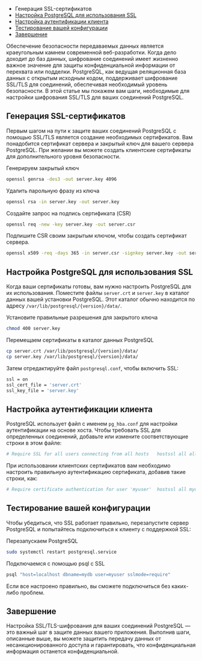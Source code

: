 - Генерация SSL-сертификатов
- [Настройка PostgreSQL для использования SSL](https://byzoni.org/posts/setting-up-ssl-tls-encryption-postgresql-connections/#%D0%BD%D0%B0%D1%81%D1%82%D1%80%D0%BE%D0%B9%D0%BA%D0%B0-postgresql-%D0%B4%D0%BB%D1%8F-%D0%B8%D1%81%D0%BF%D0%BE%D0%BB%D1%8C%D0%B7%D0%BE%D0%B2%D0%B0%D0%BD%D0%B8%D1%8F-ssl)
- [Настройка аутентификации клиента](https://byzoni.org/posts/setting-up-ssl-tls-encryption-postgresql-connections/#%D0%BD%D0%B0%D1%81%D1%82%D1%80%D0%BE%D0%B9%D0%BA%D0%B0-%D0%B0%D1%83%D1%82%D0%B5%D0%BD%D1%82%D0%B8%D1%84%D0%B8%D0%BA%D0%B0%D1%86%D0%B8%D0%B8-%D0%BA%D0%BB%D0%B8%D0%B5%D0%BD%D1%82%D0%B0)
- [Тестирование вашей конфигурации](https://byzoni.org/posts/setting-up-ssl-tls-encryption-postgresql-connections/#%D1%82%D0%B5%D1%81%D1%82%D0%B8%D1%80%D0%BE%D0%B2%D0%B0%D0%BD%D0%B8%D0%B5-%D0%B2%D0%B0%D1%88%D0%B5%D0%B9-%D0%BA%D0%BE%D0%BD%D1%84%D0%B8%D0%B3%D1%83%D1%80%D0%B0%D1%86%D0%B8%D0%B8)
- [Завершение](https://byzoni.org/posts/setting-up-ssl-tls-encryption-postgresql-connections/#%D0%B7%D0%B0%D0%B2%D0%B5%D1%80%D1%88%D0%B5%D0%BD%D0%B8%D0%B5)


Обеспечение безопасности передаваемых данных является краеугольным камнем современной веб-разработки. Когда дело доходит до баз данных, шифрование соединений имеет жизненно важное значение для защиты конфиденциальной информации от перехвата или подделки. PostgreSQL, как ведущая реляционная база данных с открытым исходным кодом, поддерживает шифрование SSL/TLS для соединений, обеспечивая необходимый уровень безопасности. В этой статье мы покажем вам шаги, необходимые для настройки шифрования SSL/TLS для ваших соединений PostgreSQL.

## Генерация SSL-сертификатов

Первым шагом на пути к защите ваших соединений PostgreSQL с помощью SSL/TLS является создание необходимых сертификатов. Вам понадобится сертификат сервера и закрытый ключ для вашего сервера PostgreSQL. При желании вы можете создать клиентские сертификаты для дополнительного уровня безопасности.

Генерируем закрытый ключ
```sh
openssl genrsa -des3 -out server.key 4096
```

Удалить парольную фразу из ключа
```sh
openssl rsa -in server.key -out server.key
```

Создайте запрос на подпись сертификата (CSR)
```sh
openssl req -new -key server.key -out server.csr
```

Подпишите CSR своим закрытым ключом, чтобы создать сертификат сервера.
```sh
openssl x509 -req -days 365 -in server.csr -signkey server.key -out server.crt
```

## Настройка PostgreSQL для использования SSL

Когда ваши сертификаты готовы, вам нужно настроить PostgreSQL для их использования. Поместите файлы `server.crt` и `server.key` в каталог данных вашей установки PostgreSQL. Этот каталог обычно находится по адресу `/var/lib/postgresql/{version}/data/`.

Установите правильные разрешения для закрытого ключа
```sh
chmod 400 server.key
```

Перемещаем сертификаты в каталог данных PostgreSQL
```sh
cp server.crt /var/lib/postgresql/{version}/data/
cp server.key /var/lib/postgresql/{version}/data/
```

Затем отредактируйте файл `postgresql.conf`, чтобы включить SSL:
```sh
ssl = on
ssl_cert_file = 'server.crt'
ssl_key_file = 'server.key'
```

## Настройка аутентификации клиента

PostgreSQL использует файл с именем `pg_hba.conf` для настройки аутентификации на основе хоста. Чтобы требовать SSL для определенных соединений, добавьте или измените соответствующие строки в этом файле:

```sh
# Require SSL for all users connecting from all hosts	hostssl all all 0.0.0.0/0 md5
```

При использовании клиентских сертификатов вам необходимо настроить правильную аутентификацию сертификата, добавив такие строки, как:
```sh
# Require certificate authentication for user 'myuser'	hostssl all myuser 0.0.0.0/0 cert clientcert=
```

## Тестирование вашей конфигурации

Чтобы убедиться, что SSL работает правильно, перезапустите сервер PostgreSQL и попытайтесь подключиться к клиенту с поддержкой SSL:

Перезапускаем PostgreSQL
```sh
sudo systemctl restart postgresql.service
```

Подключаемся с помощью psql с SSL
```sh
psql "host=localhost dbname=mydb user=myuser sslmode=require"
```

Если все настроено правильно, вы сможете подключиться без каких-либо проблем.

## Завершение

Настройка SSL/TLS-шифрования для ваших соединений PostgreSQL — это важный шаг в защите данных вашего приложения. Выполнив шаги, описанные выше, вы можете защитить передачу данных от несанкционированного доступа и гарантировать, что конфиденциальная информация останется конфиденциальной.